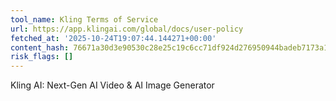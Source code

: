 ```yaml
---
tool_name: Kling Terms of Service
url: https://app.klingai.com/global/docs/user-policy
fetched_at: '2025-10-24T19:07:44.144271+00:00'
content_hash: 76671a30d3e90530c28e25c19c6cc71df924d276950944badeb7173a1dff9c14
risk_flags: []
---
```


Kling AI: Next-Gen AI Video & AI Image Generator
